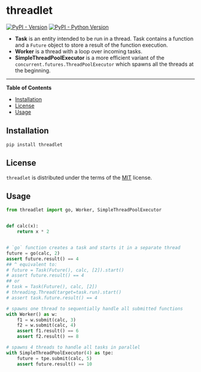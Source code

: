 # threadlet

[![PyPI - Version](https://img.shields.io/pypi/v/threadlet.svg)](https://pypi.org/project/threadlet)
[![PyPI - Python Version](https://img.shields.io/pypi/pyversions/threadlet.svg)](https://pypi.org/project/threadlet)

* **Task** is an entity intended to be run in a thread. Task contains a function and a `Future` object to store a result of the function execution.
* **Worker** is a thread with a loop over incoming tasks.
* **SimpleThreadPoolExecutor** is a more efficient variant of the `concurrent.futures.ThreadPoolExecutor` which spawns all the threads at the beginning.

-----

**Table of Contents**

- [Installation](#installation)
- [License](#license)
- [Usage](#usage)

## Installation

```console
pip install threadlet
```

## License

`threadlet` is distributed under the terms of the [MIT](https://spdx.org/licenses/MIT.html) license.

## Usage

```python
from threadlet import go, Worker, SimpleThreadPoolExecutor


def calc(x):
    return x * 2


# `go` function creates a task and starts it in a separate thread
future = go(calc, 2)
assert future.result() == 4
## ^ equivalent to:
# future = Task(Future(), calc, [2]).start()
# assert future.result() == 4
## or
# task = Task(Future(), calc, [2])
# threading.Thread(target=task.run).start()
# assert task.future.result() == 4

# spawns one thread to sequentially handle all submitted functions
with Worker() as w:
    f1 = w.submit(calc, 3)
    f2 = w.submit(calc, 4)
    assert f1.result() == 6
    assert f2.result() == 8

# spawns 4 threads to handle all tasks in parallel
with SimpleThreadPoolExecutor(4) as tpe:
    future = tpe.submit(calc, 5)
    assert future.result() == 10
```
